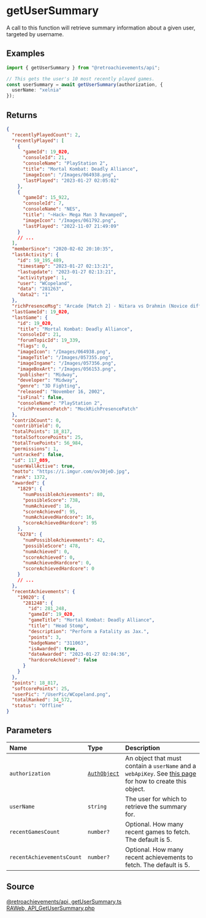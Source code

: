 # getUserSummary

A call to this function will retrieve summary information about a given user, targeted by username.

## Examples

```ts
import { getUserSummary } from "@retroachievements/api";

// This gets the user's 10 most recently played games.
const userSummary = await getUserSummary(authorization, {
  userName: "xelnia"
});
```

## Returns

```json
{
  "recentlyPlayedCount": 2,
  "recentlyPlayed": [
    {
      "gameId": 19_020,
      "consoleId": 21,
      "consoleName": "PlayStation 2",
      "title": "Mortal Kombat: Deadly Alliance",
      "imageIcon": "/Images/064938.png",
      "lastPlayed": "2023-01-27 02:05:02"
    },
    {
      "gameId": 15_922,
      "consoleId": 7,
      "consoleName": "NES",
      "title": "~Hack~ Mega Man 3 Revamped",
      "imageIcon": "/Images/061792.png",
      "lastPlayed": "2022-11-07 21:49:09"
    }
    // ...
  ],
  "memberSince": "2020-02-02 20:10:35",
  "lastActivity": {
    "id": 59_195_489,
    "timestamp": "2023-01-27 02:13:21",
    "lastupdate": "2023-01-27 02:13:21",
    "activitytype": 1,
    "user": "WCopeland",
    "data": "281263",
    "data2": "1"
  },
  "richPresenceMsg": "Arcade [Match 2] - Nitara vs Drahmin (Novice difficulty)",
  "lastGameId": 19_020,
  "lastGame": {
    "id": 19_020,
    "title": "Mortal Kombat: Deadly Alliance",
    "consoleId": 21,
    "forumTopicId": 19_339,
    "flags": 0,
    "imageIcon": "/Images/064938.png",
    "imageTitle": "/Images/057355.png",
    "imageIngame": "/Images/057356.png",
    "imageBoxArt": "/Images/056153.png",
    "publisher": "Midway",
    "developer": "Midway",
    "genre": "3D Fighting",
    "released": "November 16, 2002",
    "isFinal": false,
    "consoleName": "PlayStation 2",
    "richPresencePatch": "MockRichPresencePatch"
  },
  "contribCount": 0,
  "contribYield": 0,
  "totalPoints": 18_817,
  "totalSoftcorePoints": 25,
  "totalTruePoints": 56_984,
  "permissions": 1,
  "untracked": false,
  "id": 117_089,
  "userWallActive": true,
  "motto": "https://i.imgur.com/ov30jeD.jpg",
  "rank": 1372,
  "awarded": {
    "1829": {
      "numPossibleAchievements": 80,
      "possibleScore": 738,
      "numAchieved": 16,
      "scoreAchieved": 95,
      "numAchievedHardcore": 16,
      "scoreAchievedHardcore": 95
    },
    "6278": {
      "numPossibleAchievements": 42,
      "possibleScore": 478,
      "numAchieved": 0,
      "scoreAchieved": 0,
      "numAchievedHardcore": 0,
      "scoreAchievedHardcore": 0
    }
    // ...
  },
  "recentAchievements": {
    "19020": {
      "281248": {
        "id": 281_248,
        "gameId": 19_020,
        "gameTitle": "Mortal Kombat: Deadly Alliance",
        "title": "Head Stomp",
        "description": "Perform a Fatality as Jax.",
        "points": 3,
        "badgeName": "311063",
        "isAwarded": true,
        "dateAwarded": "2023-01-27 02:04:36",
        "hardcoreAchieved": false
      }
    }
  },
  "points": 18_817,
  "softcorePoints": 25,
  "userPic": "/UserPic/WCopeland.png",
  "totalRanked": 34_572,
  "status": "Offline"
}
```

## Parameters

| Name                      | Type                                        | Description                                                                                                                  |
| :------------------------ | :------------------------------------------ | :--------------------------------------------------------------------------------------------------------------------------- |
| `authorization`           | [`AuthObject`](/v1/data-models/auth-object) | An object that must contain a `userName` and a `webApiKey`. See [this page](/getting-started) for how to create this object. |
| `userName`                | `string`                                    | The user for which to retrieve the summary for.                                                                              |
| `recentGamesCount`        | `number?`                                   | Optional. How many recent games to fetch. The default is 5.                                                                  |
| `recentAchievementsCount` | `number?`                                   | Optional. How many recent achievements to fetch. The default is 5.                                                           |

## Source

[@retroachievements/api, getUserSummary.ts](https://github.dev/RetroAchievements/retroachievements-api-js/blob/main/src/user/getUserSummary.ts)  
[RAWeb, API_GetUserSummary.php](https://github.dev/RetroAchievements/RAWeb/blob/master/public/API/API_GetUserSummary.php)
